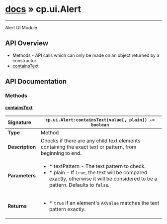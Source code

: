 # [docs](index.md) » cp.ui.Alert
---

Alert UI Module.

## API Overview
* Methods - API calls which can only be made on an object returned by a constructor
 * [containsText](#containstext)

## API Documentation

### Methods

#### [containsText](#containstext)
| <span style="float: left;">**Signature**</span> | <span style="float: left;">`cp.ui.Alert:containsText(value[, plain]) -> boolean` </span>                                                          |
| -----------------------------------------------------|---------------------------------------------------------------------------------------------------------|
| **Type**                                             | Method                                                                                         |
| **Description**                                      | Checks if there are any child text elements containing the exact text or pattern, from beginning to end.                                                                                         |
| **Parameters**                                       | <ul><li>* textPattern   - The text pattern to check.</li><li>* plain         - If `true`, the text will be compared exactly, otherwise it will be considered to be a pattern. Defaults to `false`.</li></ul> |
| **Returns**                                          | <ul><li>* `true` if an element's `AXValue` matches the text pattern exactly.</li></ul>          |

